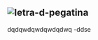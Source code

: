 ![letra-d-pegatina](https://github.com/user-attachments/assets/e18d49f4-70ea-41bc-b2be-9bf4e9a59dfb)
---
dqdqwdqwdqwdqdwq
-ddse
